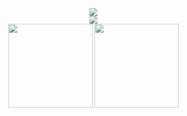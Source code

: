 
<div align="center">
    <img src="https://activity-graph.herokuapp.com/graph?username=lgf4591&theme=minimal" />
</div>

<div align="center">
    <img  src="https://github-readme-streak-stats.herokuapp.com/?user=lgf4591" />
</div>

<div align="center">
<span>  </span>
<img height="170px" src="https://github-readme-stats.vercel.app/api?username=lgf4591" /><span>  </span><img height="170px" src="https://github-readme-stats.vercel.app/api/top-langs/?username=lgf4591&layout=compact&langs_count=8" />
<span>  </span>
</div>

